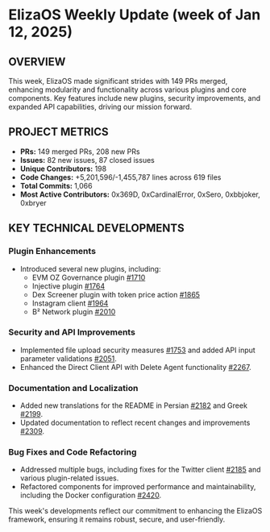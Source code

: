 # ElizaOS Weekly Update (week of Jan 12, 2025)

## OVERVIEW

This week, ElizaOS made significant strides with 149 PRs merged, enhancing modularity and functionality across various plugins and core components. Key features include new plugins, security improvements, and expanded API capabilities, driving our mission forward.

## PROJECT METRICS

- **PRs:** 149 merged PRs, 208 new PRs
- **Issues:** 82 new issues, 87 closed issues
- **Unique Contributors:** 198
- **Code Changes:** +5,201,596/-1,455,787 lines across 619 files
- **Total Commits:** 1,066
- **Most Active Contributors:** 0x369D, 0xCardinalError, 0xSero, 0xbbjoker, 0xbryer

## KEY TECHNICAL DEVELOPMENTS

### Plugin Enhancements

- Introduced several new plugins, including:
  - EVM OZ Governance plugin [#1710](https://github.com/elizaos/eliza/pull/1710)
  - Injective plugin [#1764](https://github.com/elizaos/eliza/pull/1764)
  - Dex Screener plugin with token price action [#1865](https://github.com/elizaos/eliza/pull/1865)
  - Instagram client [#1964](https://github.com/elizaos/eliza/pull/1964)
  - B² Network plugin [#2010](https://github.com/elizaos/eliza/pull/2010)

### Security and API Improvements

- Implemented file upload security measures [#1753](https://github.com/elizaos/eliza/pull/1753) and added API input parameter validations [#2051](https://github.com/elizaos/eliza/pull/2051).
- Enhanced the Direct Client API with Delete Agent functionality [#2267](https://github.com/elizaos/eliza/pull/2267).

### Documentation and Localization

- Added new translations for the README in Persian [#2182](https://github.com/elizaos/eliza/pull/2182) and Greek [#2199](https://github.com/elizaos/eliza/pull/2199).
- Updated documentation to reflect recent changes and improvements [#2309](https://github.com/elizaos/eliza/pull/2309).

### Bug Fixes and Code Refactoring

- Addressed multiple bugs, including fixes for the Twitter client [#2185](https://github.com/elizaos/eliza/pull/2185) and various plugin-related issues.
- Refactored components for improved performance and maintainability, including the Docker configuration [#2420](https://github.com/elizaos/eliza/pull/2420).

This week's developments reflect our commitment to enhancing the ElizaOS framework, ensuring it remains robust, secure, and user-friendly.
